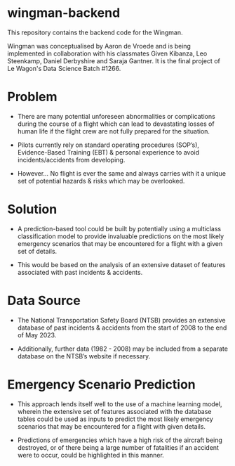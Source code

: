 # wingman-backend
This repository contains the backend code for the Wingman.

Wingman was conceptualised by Aaron de Vroede and is being implemented in collaboration with his classmates Given Kibanza, Leo Steenkamp, Daniel Derbyshire and Saraja Gantner.
It is the final project of Le Wagon's Data Science Batch #1266.

# Problem
- There are many potential unforeseen abnormalities or complications during the course of a flight which can lead to devastating losses of human life if the flight crew are not fully prepared for the situation.

- Pilots currently rely on standard operating procedures (SOP’s), Evidence-Based Training (EBT) & personal experience to avoid incidents/accidents from developing.

- However… No flight is ever the same and always carries with it a unique set of potential hazards & risks which may be overlooked.

# Solution
- A prediction-based tool could be built by potentially using a multiclass classification model to provide invaluable predictions on the most likely emergency scenarios that may be encountered for a flight with a given set of details.

- This would be based on the analysis of an extensive dataset of features associated with past incidents & accidents.

# Data Source
- The National Transportation Safety Board (NTSB) provides an extensive database of past incidents & accidents from the start of 2008 to the end of May 2023.

- Additionally, further data (1982 - 2008) may be included from a separate database on the NTSB’s website if necessary.

# Emergency Scenario Prediction
- This approach lends itself well to the use of a machine learning model, wherein the extensive set of features associated with the database tables could be used as inputs to predict the most likely emergency scenarios that may be encountered for a flight with given details.

- Predictions of emergencies which have a high risk of the aircraft being destroyed, or of there being a large number of fatalities if an accident were to occur, could be highlighted in this manner.
